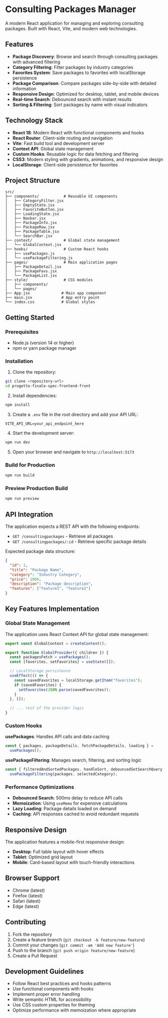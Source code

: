 # Consulting Packages Manager

A modern React application for managing and exploring consulting packages. Built with React, Vite, and modern web technologies.

## Features

- **Package Discovery**: Browse and search through consulting packages with advanced filtering
- **Category Filtering**: Filter packages by industry categories
- **Favorites System**: Save packages to favorites with localStorage persistence
- **Package Comparison**: Compare packages side-by-side with detailed information
- **Responsive Design**: Optimized for desktop, tablet, and mobile devices
- **Real-time Search**: Debounced search with instant results
- **Sorting & Filtering**: Sort packages by name with visual indicators

## Technology Stack

- **React 18**: Modern React with functional components and hooks
- **React Router**: Client-side routing and navigation
- **Vite**: Fast build tool and development server
- **Context API**: Global state management
- **Custom Hooks**: Reusable logic for data fetching and filtering
- **CSS3**: Modern styling with gradients, animations, and responsive design
- **LocalStorage**: Client-side persistence for favorites

## Project Structure

```
src/
├── components/           # Reusable UI components
│   ├── CategoryFilter.jsx
│   ├── EmptyState.jsx
│   ├── FavoriteButton.jsx
│   ├── LoadingState.jsx
│   ├── Navbar.jsx
│   ├── PackageInfo.jsx
│   ├── PackageRow.jsx
│   ├── PackageTable.jsx
│   └── SearchBar.jsx
├── context/              # Global state management
│   └── GlobalContext.jsx
├── hooks/                # Custom React hooks
│   ├── usePackages.js
│   └── usePackageFiltering.js
├── pages/                # Main application pages
│   ├── PackageDetail.jsx
│   ├── PackageFavs.jsx
│   └── PackageList.jsx
├── style/                # CSS modules
│   ├── components/
│   └── pages/
├── App.jsx              # Main app component
├── main.jsx             # App entry point
└── index.css            # Global styles
```

## Getting Started

### Prerequisites

- Node.js (version 14 or higher)
- npm or yarn package manager

### Installation

1. Clone the repository:

```bash
git clone <repository-url>
cd progetto-finale-spec-frontend-front
```

2. Install dependencies:

```bash
npm install
```

3. Create a `.env` file in the root directory and add your API URL:

```
VITE_API_URL=your_api_endpoint_here
```

4. Start the development server:

```bash
npm run dev
```

5. Open your browser and navigate to `http://localhost:5173`

### Build for Production

```bash
npm run build
```

### Preview Production Build

```bash
npm run preview
```

## API Integration

The application expects a REST API with the following endpoints:

- `GET /consultingpackages` - Retrieve all packages
- `GET /consultingpackages/:id` - Retrieve specific package details

Expected package data structure:

```json
{
  "id": 1,
  "title": "Package Name",
  "category": "Industry Category",
  "price": 1000,
  "description": "Package description",
  "features": ["feature1", "feature2"]
}
```

## Key Features Implementation

### Global State Management

The application uses React Context API for global state management:

```jsx
export const GlobalContext = createContext();

export function GlobalProvider({ children }) {
  const packagesFetch = usePackages();
  const [favorites, setFavorites] = useState([]);

  // LocalStorage persistence
  useEffect(() => {
    const savedFavorites = localStorage.getItem("favorites");
    if (savedFavorites) {
      setFavorites(JSON.parse(savedFavorites));
    }
  }, []);

  // ... rest of the provider logic
}
```

### Custom Hooks

**usePackages**: Handles API calls and data caching

```jsx
const { packages, packageDetails, fetchPackageDetails, loading } =
  usePackages();
```

**usePackageFiltering**: Manages search, filtering, and sorting logic

```jsx
const { filteredAndSortedPackages, handleSort, debouncedSetSearchQuery } =
  usePackageFiltering(packages, selectedCategory);
```

### Performance Optimizations

- **Debounced Search**: 500ms delay to reduce API calls
- **Memoization**: Using `useMemo` for expensive calculations
- **Lazy Loading**: Package details loaded on demand
- **Caching**: API responses cached to avoid redundant requests

## Responsive Design

The application features a mobile-first responsive design:

- **Desktop**: Full table layout with hover effects
- **Tablet**: Optimized grid layout
- **Mobile**: Card-based layout with touch-friendly interactions

## Browser Support

- Chrome (latest)
- Firefox (latest)
- Safari (latest)
- Edge (latest)

## Contributing

1. Fork the repository
2. Create a feature branch (`git checkout -b feature/new-feature`)
3. Commit your changes (`git commit -am 'Add new feature'`)
4. Push to the branch (`git push origin feature/new-feature`)
5. Create a Pull Request

## Development Guidelines

- Follow React best practices and hooks patterns
- Use functional components with hooks
- Implement proper error handling
- Write semantic HTML for accessibility
- Use CSS custom properties for theming
- Optimize performance with memoization where appropriate
